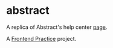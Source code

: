 # abstract

A replica of Abstract's help center [page](https://help.abstract.com/hc/en-us).

A [Frontend Practice](https://www.frontendpractice.com/projects/abstract) project.